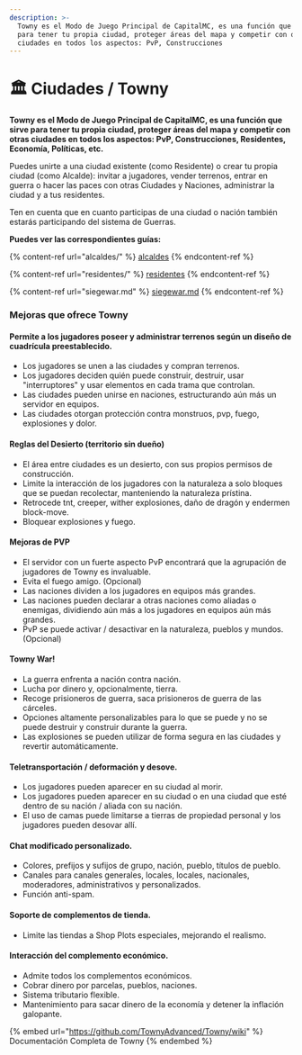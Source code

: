 ```yaml
---
description: >-
  Towny es el Modo de Juego Principal de CapitalMC, es una función que sirve
  para tener tu propia ciudad, proteger áreas del mapa y competir con otras
  ciudades en todos los aspectos: PvP, Construcciones
---
```


# 🏛 Ciudades / Towny

**Towny es el Modo de Juego Principal de CapitalMC, es una función que sirve para tener tu propia ciudad, proteger áreas del mapa y competir con otras ciudades en todos los aspectos: PvP, Construcciones, Residentes, Economía, Políticas, etc.**

Puedes unirte a una ciudad existente (como Residente) o crear tu propia ciudad (como Alcalde): invitar a jugadores, vender terrenos, entrar en guerra o hacer las paces con otras Ciudades y Naciones, administrar la ciudad y a tus residentes.

Ten en cuenta que en cuanto participas de una ciudad o nación también estarás participando del sistema de Guerras.

**Puedes ver las correspondientes guías:**

{% content-ref url="alcaldes/" %}
[alcaldes](alcaldes/)
{% endcontent-ref %}

{% content-ref url="residentes/" %}
[residentes](residentes/)
{% endcontent-ref %}

{% content-ref url="siegewar.md" %}
[siegewar.md](siegewar.md)
{% endcontent-ref %}

### Mejoras que ofrece Towny

#### Permite a los jugadores poseer y administrar terrenos según un diseño de cuadrícula preestablecido.&#x20;

* Los jugadores se unen a las ciudades y compran terrenos.
* Los jugadores deciden quién puede construir, destruir, usar "interruptores" y usar elementos en cada trama que controlan.
* Las ciudades pueden unirse en naciones, estructurando aún más un servidor en equipos.&#x20;
* Las ciudades otorgan protección contra monstruos, pvp, fuego, explosiones y dolor.&#x20;

#### Reglas del Desierto (territorio sin dueño)&#x20;

* El área entre ciudades es un desierto, con sus propios permisos de construcción.
* Limite la interacción de los jugadores con la naturaleza a solo bloques que se puedan recolectar, manteniendo la naturaleza prístina.&#x20;
* Retrocede tnt, creeper, wither explosiones, daño de dragón y endermen block-move.&#x20;
* Bloquear explosiones y fuego.&#x20;

#### Mejoras de PVP&#x20;

* El servidor con un fuerte aspecto PvP encontrará que la agrupación de jugadores de Towny es invaluable.&#x20;
* Evita el fuego amigo. (Opcional)&#x20;
* Las naciones dividen a los jugadores en equipos más grandes.&#x20;
* Las naciones pueden declarar a otras naciones como aliadas o enemigas, dividiendo aún más a los jugadores en equipos aún más grandes.&#x20;
* PvP se puede activar / desactivar en la naturaleza, pueblos y mundos. (Opcional)&#x20;

#### Towny War!

* La guerra enfrenta a nación contra nación.&#x20;
* Lucha por dinero y, opcionalmente, tierra.&#x20;
* Recoge prisioneros de guerra, saca prisioneros de guerra de las cárceles.&#x20;
* Opciones altamente personalizables para lo que se puede y no se puede destruir y construir durante la guerra.&#x20;
* Las explosiones se pueden utilizar de forma segura en las ciudades y revertir automáticamente.&#x20;

#### Teletransportación / deformación y desove.&#x20;

* Los jugadores pueden aparecer en su ciudad al morir.&#x20;
* Los jugadores pueden aparecer en su ciudad o en una ciudad que esté dentro de su nación / aliada con su nación.&#x20;
* El uso de camas puede limitarse a tierras de propiedad personal y los jugadores pueden desovar allí.&#x20;

#### Chat modificado personalizado.&#x20;

* Colores, prefijos y sufijos de grupo, nación, pueblo, títulos de pueblo.&#x20;
* Canales para canales generales, locales, locales, nacionales, moderadores, administrativos y personalizados.&#x20;
* Función anti-spam.&#x20;

#### Soporte de complementos de tienda.&#x20;

* Limite las tiendas a Shop Plots especiales, mejorando el realismo.&#x20;

#### Interacción del complemento económico.&#x20;

* Admite todos los complementos económicos.&#x20;
* Cobrar dinero por parcelas, pueblos, naciones.&#x20;
* Sistema tributario flexible.&#x20;
* Mantenimiento para sacar dinero de la economía y detener la inflación galopante.

{% embed url="https://github.com/TownyAdvanced/Towny/wiki" %}
Documentación Completa de Towny
{% endembed %}

